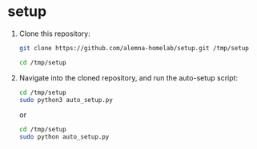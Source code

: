 # setup

1. Clone this repository:

    ```bash
    git clone https://github.com/alemna-homelab/setup.git /tmp/setup
    ```

    ```bash
    cd /tmp/setup
    ```

2. Navigate into the cloned repository, and run the auto-setup script:

    ```bash
    cd /tmp/setup
    sudo python3 auto_setup.py
    ```

    or

    ```bash
    cd /tmp/setup
    sudo python auto_setup.py
    ```
